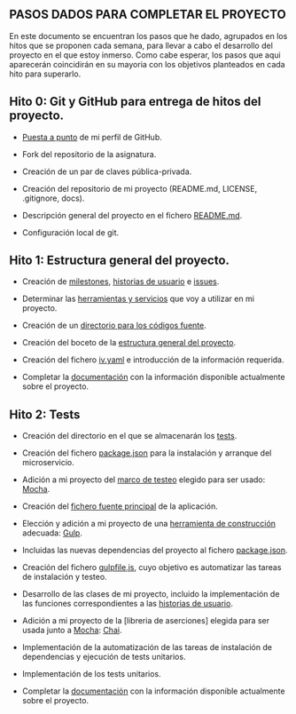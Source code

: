 ## PASOS DADOS PARA COMPLETAR EL PROYECTO
En este documento se encuentran los pasos que he dado, agrupados en los hitos que se proponen cada semana, para llevar a cabo el desarrollo del proyecto en el que estoy inmerso. Como cabe esperar, los pasos que aqui aparecerán coincidirán en su mayoria con los objetivos planteados en cada hito para superarlo.

## Hito 0: Git y GitHub para entrega de hitos del proyecto.
- [Puesta a punto](https://github.com/Davidspace/AroundTheWorld/blob/master/docs/configGit.md) de mi perfil de GitHub.

- Fork del repositorio de la asignatura.

- Creación de un par de claves pública-privada.

- Creación del repositorio de mi proyecto (README.md, LICENSE, .gitignore, docs).

- Descripción general del proyecto en el fichero [README.md](https://github.com/Davidspace/AroundTheWorld/blob/master/README.md).

- Configuración local de git.

## Hito 1: Estructura general del proyecto.
- Creación de [milestones](https://github.com/Davidspace/AroundTheWorld/milestones), [historias de usuario](https://github.com/Davidspace/AroundTheWorld/issues?q=is%3Aopen+is%3Aissue+label%3Auser-stories) e [issues](https://github.com/Davidspace/AroundTheWorld/issues). 

- Determinar las [herramientas y servicios](https://github.com/Davidspace/AroundTheWorld/blob/master/docs/herramientas.md) que voy a utilizar en mi proyecto.

- Creación de un [directorio para los códigos fuente](https://github.com/Davidspace/AroundTheWorld/tree/master/lib).

- Creación del boceto de la [estructura general del proyecto](https://github.com/Davidspace/AroundTheWorld/tree/master/lib).

- Creación del fichero [iv.yaml](https://github.com/Davidspace/AroundTheWorld/blob/master/iv.yaml) e introducción de la información requerida.

- Completar la [documentación](https://github.com/Davidspace/AroundTheWorld/blob/master/README.md) con la información disponible actualmente sobre el proyecto.

## Hito 2: Tests
- Creación del directorio en el que se almacenarán los [tests](https://github.com/Davidspace/AroundTheWorld/tree/master/test).

- Creación del fichero [package.json](https://github.com/Davidspace/AroundTheWorld/blob/master/package.json) para la instalación y arranque del microservicio.

- Adición a mi proyecto del [marco de testeo](https://github.com/Davidspace/AroundTheWorld/blob/master/docs/herramientas.md) elegido para ser usado: [Mocha](https://mochajs.org/).

- Creación del [fichero fuente principal](https://github.com/Davidspace/AroundTheWorld/blob/master/src/index.js) de la aplicación.

- Elección y adición a mi proyecto de una [herramienta de construcción](https://github.com/Davidspace/AroundTheWorld/blob/master/docs/herramientas.md) adecuada: [Gulp](https://gulpjs.com/).

- Incluidas las nuevas dependencias del proyecto al fichero [package.json](https://github.com/Davidspace/AroundTheWorld/blob/master/package.json).

- Creación del fichero [gulpfile.js](https://github.com/Davidspace/AroundTheWorld/blob/master/gulpfile.js), cuyo objetivo es automatizar las tareas de instalación y testeo.

- Desarrollo de las clases de mi proyecto, incluido la implementación de las funciones correspondientes a las [historias de usuario](https://github.com/Davidspace/AroundTheWorld/issues?q=is%3Aopen+is%3Aissue+label%3Auser-stories).

- Adición a mi proyecto de la [libreria de aserciones] elegida para ser usada junto a [Mocha](https://mochajs.org/): [Chai](https://www.chaijs.com/).

- Implementación de la automatización de las tareas de instalación de dependencias y ejecución de tests unitarios.

- Implementación de los tests unitarios.

- Completar la [documentación](https://github.com/Davidspace/AroundTheWorld/blob/master/README.md) con la información disponible actualmente sobre el proyecto.




